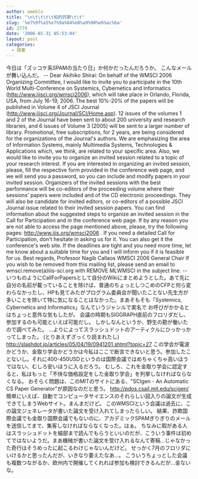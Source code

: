 ```yaml
---
author: ameblo
title: "\n\t\t\t\t知的詐欺\t\t"
slug: '%e7%9f%a5%e7%9a%84%e8%a9%90%e6%ac%ba'
id: 2779
date: '2006-01-31 05:53:04'
layout: post
categories:
  - 随筆
---
```


今日は「ズッコケ系SPAMの当たり日」か何かだったんだろうか。 こんなメールが舞い込んだ。 -- Dear Akihiko Shirai: On behalf of the WMSCI 2006 Organizing Committee, I would like to invite you to participate in the 10th World Multi-Conference on Systemics, Cybernetics and Informatics (http://www.iiisci.org/wmsci2006), which will take place in Orlando, Florida, USA, from July 16-19, 2006. The best 10%-20% of the papers will be published in Volume 4 of JSCI Journal (http://www.iiisci.org/Journal/SCI/Home.asp). 12 issues of the volumes 1 and 2 of the Journal have been sent to about 200 university and research libraries, and 6 issues of Volume 3 (2005) will be sent to a larger number of library. Promotional, free subscriptions, for 2 years, are being considered for the organizations of the Journal's authors. We are emphasizing the area of Information Systems, mainly Multimedia Systems, Technologies & Applications which, we think, are related to your specific area. Also, we would like to invite you to organize an invited session related to a topic of your research interest. If you are interested in organizing an invited session, please, fill the respective form provided in the conference web page, and we will send you a password, so you can include and modify papers in your invited session. Organizers of the invited sessions with the best performance will be co-editors of the proceeding volume where their sessions' papers were included and of the CD electronic proceedings. They will also be candidate for invited editors, or co-editors of a possible JSCI Journal issue related to their invited session papers. You can find information about the suggested steps to organize an invited session in the Call for Participation and in the conference web page. If by any reason you are not able to access the page mentioned above, please, try the following pages: http://www.iiis.org/wmsci2006 . If you need a detailed Call for Participation, don't hesitate in asking us for it. You can also get it the conference's web site. If the deadlines are tight and you need more time, let me know about a suitable time for you and I will inform you if it is feasible for us. Best regards, Professor Nagib Callaos WMSCI 2006 General Chair If you wish to be removed from this mailing list, please send an email to wmsci.remove(a)iiis-sci.org with REMOVE MLWMSCI in the subject line. -- いつものようにCallForPapersとして自分のWikiにまとめようとした。あて先に自分の名前が載っていることを除けば、普通のちょっとしつこめのCFPと何ら変わらなかったし、HPも見てみたがプログラム委員会が聞いたことない先生方が多いことを除いて特に気になることはなかった。まあそもそも「Systemics, Cybernetics and Informatics」なんていうジャンルで実名で お呼びがかかるとはちょっと意外な気もしたが。 会議の時期もSIGGRAPH直前のフロリダだし、参加するのも可能といえば可能だし。 しかしなんというか、野生の勘が働いたので調べてみた。 …よりによってスラッシュドットのアーティクルにひっかっかってしまった。 (とりあえずざっくり読まれたし) http://slashdot.jp/articles/05/04/19/0941201.shtml?topic=27 この学会が電波かどうか、金取り学会かどうかは今私はここで断言できないと思う。参加したことないし。それに400-450USDというのは国際会議ではめちゃくちゃ高いほうではない、むしろ安いほうに入るだろう。 むしろ、これを金取り学会に認定すると、私はもっと「不快な価格設定をした金取り学会」を列挙しなければならなくなる。 おそらく問題は、このMITのサイトにある、"SCIgen - An Automatic CS Paper Generator"が原因なのだと思う。 http://pdos.csail.mit.edu/scigen/ 簡単にいえば、自動でコンピュータサイエンスのそれらしい図入りの論文が生成できてしまうWebサイト。まんまだけど。 このWMSCIという会議は過去に、この論文ジェネレータが書いた論文を受け入れてしまったらしい。 結果、詐欺国際会議でも金取り国際会議でもないのに、アカデミックSPAMぎりぎりのメールを送信してまで、集客しなければならなくなった。はぁ。 ちなみに暇がある人はスラッシュドットを細部まで読んでもらうといいのだが、こういう事件は初めてではないようだ。まあ機械が書いた論文を受け入れるなんて寄稿…じゃなかった奇行はそうめったに起こるわけじゃないんだけど。 せっかく7月のフロリダにいけるかと思ったんだが、いきなり萎えたなあ…。 こういうちょっとした会議も複数つながるか、欧州内で開催してくれれば参加も検討できるんだが…金ないな。